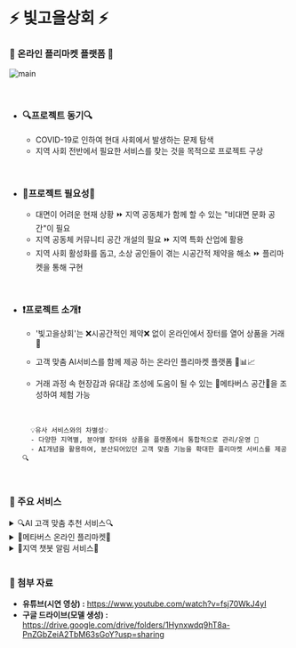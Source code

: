 # ⚡ 빛고을상회 ⚡
### 👛 온라인 플리마켓 플랫폼 👜

![main](https://user-images.githubusercontent.com/64680512/137018517-5a3cc061-7ae9-4228-b71f-006ef4f26adf.png)

<br>

- ### 🔍프로젝트 동기🔍
    - COVID-19로 인하여 현대 사회에서 발생하는 문제 탐색
    - 지역 사회 전반에서 필요한 서비스를 찾는 것을 목적으로 프로젝트 구상

<br>

- ### 🎇프로젝트 필요성🎇
    - 대면이 어려운 현재 상황 ⏩ 지역 공동체가 함께 할 수 있는 "비대면 문화 공간"이 필요
    - 지역 공동체 커뮤니티 공간 개설의 필요 ⏩ 지역 특화 산업에 활용
    - 지역 사회 활성화를 돕고, 소상 공인들이 겪는 시공간적 제약을 해소 ⏩ 플리마켓을 통해 구현

<br>

- ### ❗프로젝트 소개❗
 
    - '빛고을상회'는 ❌시공간적인 제약❌ 없이 온라인에서 장터를 열어 상품을 거래 👛
    - 고객 맞춤 AI서비스를 함께 제공 하는 온라인 플리마켓 플랫폼 🤖📊📈
 
 
    - 거래 과정 속 현장감과 유대감 조성에 도움이 될 수 있는 🥽메타버스 공간🥽을 조성하여 체험 가능
    
    <br>

        💡유사 서비스와의 차별성💡
        - 다양한 지역별, 분야별 장터와 상품을 플랫폼에서 통합적으로 관리/운영 📝
        - AI개념을 활용하여, 분산되어있던 고객 맞춤 기능을 확대한 플리마켓 서비스를 제공 🔍


<br>

<h3>🧡 주요 서비스</h3>
<details>
<summary>🔍AI 고객 맞춤 추천 서비스🔍</summary>
<div markdown="1">       
<br>

## 카테고리 판별/분류 기능🔡🔠
- 입력한 상품이 속한 카테고리(주제)를 판별하고 추천
    <br>

    1. 아이디어스 사이트에서 카테고리 분류를 위한 데이터 크롤링
    2. label 축약 및 데이터 전처리
    3. 형태소 분석기를 통해 데이터를 형태소 단위로 분할
    4. Tokenizer을 이용하여 단어들을 시퀀스 형태로 변환
    
    <br>

    - Sequential 모델, Embedding, LSTM, Dense 레이어 사용
    - Loss는 categorical_crossentropy , optimizer는 adam, metrics는 acc 사용
    <br>
    <br>
---

## 유사 상품 추천 기능💌
- 입력한 상품과 유사한 상품을 추천/비교
<br>

- 사용모델: Doc2Vec
    - tagged_data를 학습하여 각 문장 별로 임베딩 벡터를 구하고,
    구해진 벡터를 통해 예측 과정에서 입력된 값과 유사한 단어 추천
    - 문장을 구성하는 단어 벡터와 
문서 자체의 벡터를 구해 유사도를 비교
<br>

- 주요 라이브러리: py-hanspell
    - 네이버 맞춤법 검사기를 이용한 
    파이썬용 한글 맞춤법 검사 라이브러리

    - 크롤링된 원형 데이터에서 맞춤법, 띄어쓰기를 교정한 후 토크나이징하여 학습 결과물의 정확도 향상
  <br>
  <br>
---
 

## ⭕리뷰 긍정/부정 감정 분석 기능❌

- 작성된 리뷰를 바탕으로 내용에서 긍정/부정 여부에 따라 감정 판별하여 상품 만족도 파악에 도움
    <br>

    1. 평점이 3점보다 크면 1(긍정리뷰), 작으면 0 (부정리뷰)
    2. Null값 확인, 정규 표현식을 통한 데이터 전처리
    3. 형태소분석기(okt)를 통해 데이터를 형태소 단위로 분할
    4. Tokenizer을 이용하여 단어들을 시퀀스 형태로 변환
    
    <br>

    - Sequential 모델, Embedding, LSTM, Dense 레이어 사용
    - Loss는 binary_crossentropy, optimizer는 rmsprop, metrics는 acc사용

</div>
</details>

<details>
<summary>🎡메타버스 온라인 플리마켓🎡</summary>
<div markdown="2">
<br>
    
![meta2](https://user-images.githubusercontent.com/64680512/137016979-9f1bc6e7-8244-4038-9d05-7f9d61d94de6.png)
    
- 장터 등록 /상품 판매를 위해 필요한 필수 기능 구축
- ZEPETO Build-it을 통해 가상의 장터 공간 구축
- 메타버스 가상공간에 플리마켓 환경이 실제로 구축되어 있어서 현실감과 유대감을 조성

</div>
</details>

<details>
<summary>🤖지역 챗봇 알림 서비스🤖</summary>
<div markdown="3">
<br> 
    
<img src="https://user-images.githubusercontent.com/64680512/137017604-6498eb5b-24ee-42c0-9a96-5b3b94b903ba.png" width="400"/>

- 이용자가 등록한 지역 정보, 관심 카테고리 등으로 원하는 장터/상품에 대한 소식을 챗봇을 통해 확인

</div>
</details>

<br>


<h3>💛 첨부 자료</h3>

- **유튜브(시연 영상) :** https://www.youtube.com/watch?v=fsj70WkJ4yI
- **구글 드라이브(모델 생성) :** https://drive.google.com/drive/folders/1Hynxwdq9hT8a-PnZGbZeiA2TbM63sGoY?usp=sharing
